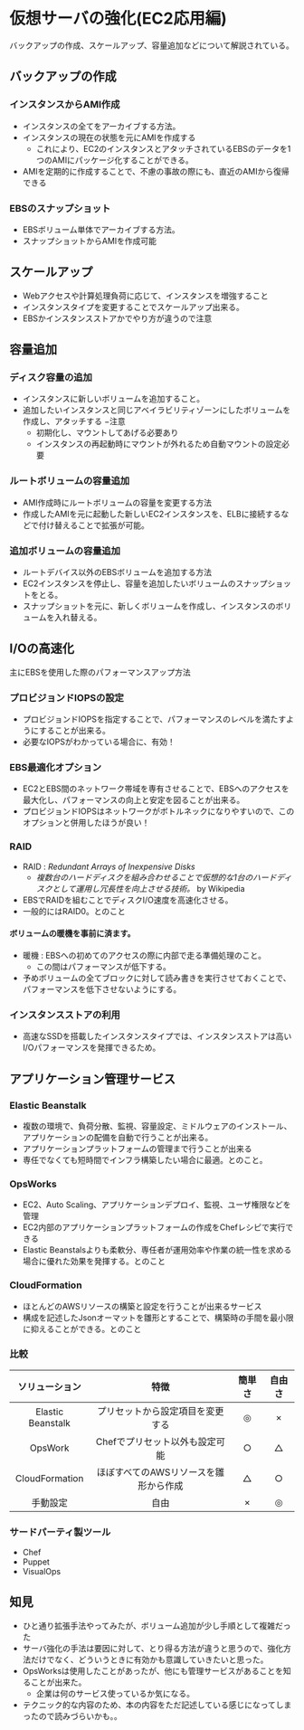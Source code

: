#  仮想サーバの強化(EC2応用編)

バックアップの作成、スケールアップ、容量追加などについて解説されている。

## バックアップの作成

### インスタンスからAMI作成
- インスタンスの全てをアーカイブする方法。
- インスタンスの現在の状態を元にAMIを作成する
    - これにより、EC2のインスタンスとアタッチされているEBSのデータを1つのAMIにパッケージ化することができる。
- AMIを定期的に作成することで、不慮の事故の際にも、直近のAMIから復帰できる

### EBSのスナップショット
- EBSボリューム単体でアーカイブする方法。
- スナップショットからAMIを作成可能


## スケールアップ
- Webアクセスや計算処理負荷に応じて、インスタンスを増強すること
- インスタンスタイプを変更することでスケールアップ出来る。
- EBSかインスタンスストアかでやり方が違うので注意

## 容量追加
### ディスク容量の追加
- インスタンスに新しいボリュームを追加すること。
- 追加したいインスタンスと同じアベイラビリティゾーンにしたボリュームを作成し、アタッチする
−注意
    - 初期化し、マウントしてあげる必要あり
    - インスタンスの再起動時にマウントが外れるため自動マウントの設定必要

### ルートボリュームの容量追加
- AMI作成時にルートボリュームの容量を変更する方法
- 作成したAMIを元に起動した新しいEC2インスタンスを、ELBに接続するなどで付け替えることで拡張が可能。

### 追加ボリュームの容量追加
- ルートデバイス以外のEBSボリュームを追加する方法
- EC2インスタンスを停止し、容量を追加したいボリュームのスナップショットをとる。
- スナップショットを元に、新しくボリュームを作成し、インスタンスのボリュームを入れ替える。

## I/Oの高速化
主にEBSを使用した際のパフォーマンスアップ方法
### プロビジョンドIOPSの設定
- プロビジョンドIOPSを指定することで、パフォーマンスのレベルを満たすようにすることが出来る。
- 必要なIOPSがわかっている場合に、有効！


### EBS最適化オプション
-  EC2とEBS間のネットワーク帯域を専有させることで、EBSへのアクセスを最大化し、パフォーマンスの向上と安定を図ることが出来る。
- プロビジョンドIOPSはネットワークがボトルネックになりやすいので、このオプションと併用したほうが良い！

### RAID
- RAID : _Redundant Arrays of Inexpensive Disks_
    - _複数台のハードディスクを組み合わせることで仮想的な1台のハードディスクとして運用し冗長性を向上させる技術。_ by Wikipedia
- EBSでRAIDを組むことでディスクI/O速度を高速化させる。
- 一般的にはRAID0。とのこと

#### ボリュームの暖機を事前に済ます。
- 暖機 : EBSへの初めてのアクセスの際に内部で走る準備処理のこと。
    - この間はパフォーマンスが低下する。
- 予めボリュームの全てブロックに対して読み書きを実行させておくことで、パフォーマンスを低下させないようにする。

### インスタンスストアの利用
- 高速なSSDを搭載したインスタンスタイプでは、インスタンスストアは高いI/Oパフォーマンスを発揮できるため。

## アプリケーション管理サービス
### Elastic Beanstalk
- 複数の環境で、負荷分散、監視、容量設定、ミドルウェアのインストール、アプリケーションの配備を自動で行うことが出来る。
- アプリケーションプラットフォームの管理まで行うことが出来る
- 専任でなくても短時間でインフラ構築したい場合に最適。とのこと。

### OpsWorks
- EC2、Auto Scaling、アプリケーションデプロイ、監視、ユーザ権限などを管理
- EC2内部のアプリケーションプラットフォームの作成をChefレシピで実行できる
- Elastic Beanstalsよりも柔軟分、専任者が運用効率や作業の統一性を求める場合に優れた効果を発揮する。とのこと


### CloudFormation
- ほとんどのAWSリソースの構築と設定を行うことが出来るサービス
- 構成を記述したJsonオーマットを雛形とすることで、構築時の手間を最小限に抑えることができる。とのこと

### 比較
ソリューション|特徴|簡単さ|自由さ
|:-:|:-:|:-:|:-:
Elastic Beanstalk|プリセットから設定項目を変更する|◎|×
OpsWork|Chefでプリセット以外も設定可能|○|△
CloudFormation|ほぼすべてのAWSリソースを雛形から作成|△|○
手動設定|自由|×|◎

### サードパーティ製ツール
- Chef
- Puppet
- VisualOps


## 知見
- ひと通り拡張手法やってみたが、ボリューム追加が少し手順として複雑だった
- サーバ強化の手法は要因に対して、とり得る方法が違うと思うので、強化方法だけでなく、どういうときに有効かも意識していきたいと思った。
- OpsWorksは使用したことがあったが、他にも管理サービスがあることを知ることが出来た。
    - 企業は何のサービス使っているか気になる。
- テクニック的な内容のため、本の内容をただ記述している感じになってしまったので読みづらいかも。。
